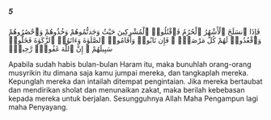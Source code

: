##### 5

<span class="ayah">فَإِذَا ٱنسَلَخَ ٱلْأَشْهُرُ ٱلْحُرُمُ فَٱقْتُلُوا۟ ٱلْمُشْرِكِينَ حَيْثُ وَجَدتُّمُوهُمْ وَخُذُوهُمْ وَٱحْصُرُوهُمْ وَٱقْعُدُوا۟ لَهُمْ كُلَّ مَرْصَدٍۢ ۚ فَإِن تَابُوا۟ وَأَقَامُوا۟ ٱلصَّلَوٰةَ وَءَاتَوُا۟ ٱلزَّكَوٰةَ فَخَلُّوا۟ سَبِيلَهُمْ ۚ إِنَّ ٱللَّهَ غَفُورٌۭ رَّحِيمٌۭ</span>

<span class="ayah_translation">Apabila sudah habis bulan-bulan Haram itu, maka bunuhlah orang-orang musyrikin itu dimana saja kamu jumpai mereka, dan tangkaplah mereka. Kepunglah mereka dan intailah ditempat pengintaian. Jika mereka bertaubat dan mendirikan sholat dan menunaikan zakat, maka berilah kebebasan kepada mereka untuk berjalan. Sesungguhnya Allah Maha Pengampun lagi maha Penyayang.</span>
